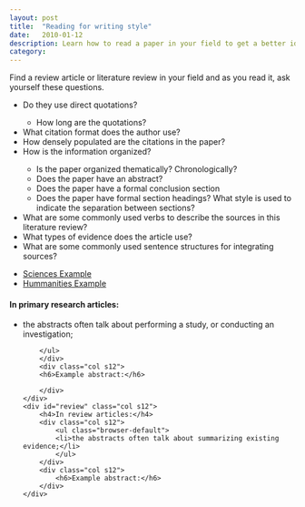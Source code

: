 ```yaml
---
layout: post
title:  "Reading for writing style"
date:   2010-01-12
description: Learn how to read a paper in your field to get a better idea for how to write your research paper.  
category: 
---
```

<p class="intro"> Find a review article or literature review in your field and as you read it, ask yourself these questions.
</p>
<div class="row z-depth-2 hoverable blue lighten-5">
<ul class="browser-default"><li> Do they use direct quotations? </li>
  <ul class="browser-default"><li> How long are the quotations? </li></ul>
<li>What citation format does the author use? </li>
<li>How densely populated are the citations in the paper?</li>
<li>How is the information organized?</li>
  <ul class="browser-default"><li>Is the paper organized thematically? Chronologically?</li>
  <li>Does the paper have an abstract?</li>
  <li>Does the paper have a formal conclusion section</li>
  <li>Does the paper have formal section headings? What style is used to indicate the separation between sections?</li></ul>
<li>What are some commonly used verbs to describe the sources in this literature review? </li>
<li>What types of evidence does the article use?</li>
<li>What are some commonly used sentence structures for integrating sources?</li>

</ul>
</div>



<div class="row z-depth-2">
    <div class="col s12">
      <ul class="tabs">
        <li class="tab col s6"><a class="active" href="#primary">Sciences Example</a></li>
        <li class="tab col s6"><a href="#review">Hummanities Example</a></li>
      </ul>
    </div>
    <div id="primary" class="col s12">
        <h4>In primary research articles:</h4>
        <div class="col s12">
            <ul class="browser-default">
            <li>the abstracts often talk about performing a study, or conducting an investigation;</li>
            
        </ul>
        </div>
        <div class="col s12">
        <h6>Example abstract:</h6>
        
        </div>
    </div>
    <div id="review" class="col s12">
        <h4>In review articles:</h4>
        <div class="col s12">
            <ul class="browser-default">
            <li>the abstracts often talk about summarizing existing evidence;</li>
            </ul>
        </div>
        <div class="col s12">
            <h6>Example abstract:</h6>
        </div>
    </div>
</div>
   

